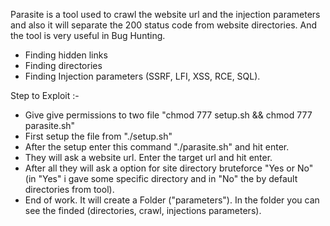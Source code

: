 Parasite is a tool used to crawl the website url and  the injection parameters and also it will separate the 200 status code from website directories.
And the tool is very useful in Bug Hunting. 

* Finding hidden links
* Finding directories
* Finding Injection parameters (SSRF, LFI, XSS, RCE, SQL).

Step to Exploit :-

* Give give permissions to two file "chmod 777 setup.sh && chmod 777 parasite.sh"
* First setup the file from "./setup.sh"
* After the setup enter this command "./parasite.sh" and hit enter.
* They will ask a website url. Enter the target url and hit enter.
* After all they will ask a option for site directory bruteforce "Yes or No" (in "Yes" i gave some specific directory and in "No" the by default directories from tool).
* End of work. It will create a Folder ("parameters"). In the folder you can see the finded (directories, crawl, injections parameters).
